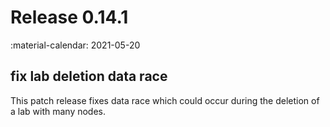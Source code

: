 # Release 0.14.1
:material-calendar: 2021-05-20

## fix lab deletion data race
This patch release fixes data race which could occur during the deletion of a lab with many nodes.